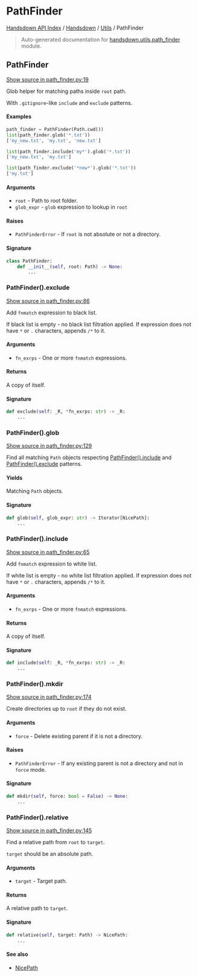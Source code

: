 # PathFinder

[Handsdown API Index](../../README.md#handsdown-api-index) /
[Handsdown](../index.md#handsdown) /
[Utils](./index.md#utils) /
PathFinder

> Auto-generated documentation for [handsdown.utils.path_finder](https://github.com/vemel/handsdown/blob/main/handsdown/utils/path_finder.py) module.

## PathFinder

[Show source in path_finder.py:19](https://github.com/vemel/handsdown/blob/main/handsdown/utils/path_finder.py#L19)

Glob helper for matching paths inside `root` path.

With `.gitignore`-like `include` and `exclude` patterns.

#### Examples

```python
path_finder = PathFinder(Path.cwd())
list(path_finder.glob('*.txt'))
['my_new.txt', 'my.txt', 'new.txt']

list(path_finder.include('my*').glob('*.txt'))
['my_new.txt', 'my.txt']

list(path_finder.exclude('*new*').glob('*.txt'))
['my.txt']
```

#### Arguments

- `root` - Path to root folder.
- `glob_expr` - `glob` expression to lookup in `root`

#### Raises

- `PathFinderError` - If `root` is not absolute or not a directory.

#### Signature

```python
class PathFinder:
    def __init__(self, root: Path) -> None:
        ...
```

### PathFinder().exclude

[Show source in path_finder.py:86](https://github.com/vemel/handsdown/blob/main/handsdown/utils/path_finder.py#L86)

Add `fnmatch` expression to black list.

If black list is empty - no black list filtration applied.
If expression does not have `*` or `.` characters, appends `/*` to it.

#### Arguments

- `fn_exrps` - One or more `fnmatch` expressions.

#### Returns

A copy of itself.

#### Signature

```python
def exclude(self: _R, *fn_exrps: str) -> _R:
    ...
```

### PathFinder().glob

[Show source in path_finder.py:129](https://github.com/vemel/handsdown/blob/main/handsdown/utils/path_finder.py#L129)

Find all matching `Path` objects respecting [PathFinder().include](#pathfinderinclude) and [PathFinder().exclude](#pathfinderexclude) patterns.

#### Yields

Matching `Path` objects.

#### Signature

```python
def glob(self, glob_expr: str) -> Iterator[NicePath]:
    ...
```

### PathFinder().include

[Show source in path_finder.py:65](https://github.com/vemel/handsdown/blob/main/handsdown/utils/path_finder.py#L65)

Add `fnmatch` expression to white list.

If white list is empty - no white list filtration applied.
If expression does not have `*` or `.` characters, appends `/*` to it.

#### Arguments

- `fn_exrps` - One or more `fnmatch` expressions.

#### Returns

A copy of itself.

#### Signature

```python
def include(self: _R, *fn_exrps: str) -> _R:
    ...
```

### PathFinder().mkdir

[Show source in path_finder.py:174](https://github.com/vemel/handsdown/blob/main/handsdown/utils/path_finder.py#L174)

Create directories up to `root` if they do not exist.

#### Arguments

- `force` - Delete existing parent if it is not a directory.

#### Raises

- `PathFinderError` - If any existing parent is not a directory and not in `force` mode.

#### Signature

```python
def mkdir(self, force: bool = False) -> None:
    ...
```

### PathFinder().relative

[Show source in path_finder.py:145](https://github.com/vemel/handsdown/blob/main/handsdown/utils/path_finder.py#L145)

Find a relative path from `root` to `target`.

`target` should be an absolute path.

#### Arguments

- `target` - Target path.

#### Returns

A relative path to `target`.

#### Signature

```python
def relative(self, target: Path) -> NicePath:
    ...
```

#### See also

- [NicePath](./nice_path.md#nicepath)



